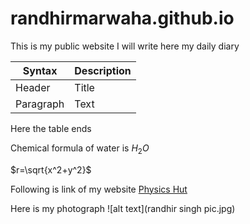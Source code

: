 # randhirmarwaha.github.io
This is my public website
I will write here my daily diary

| Syntax | Description |
|-----|-----|
| Header | Title |
| Paragraph | Text |


Here the table ends

Chemical formula of water is $H_{2}O$


$r=\sqrt{x^2+y^2}$

Following is link of my website [Physics Hut](https://www.physicshut.com)

Here is my photograph ![alt text](randhir singh pic.jpg)

